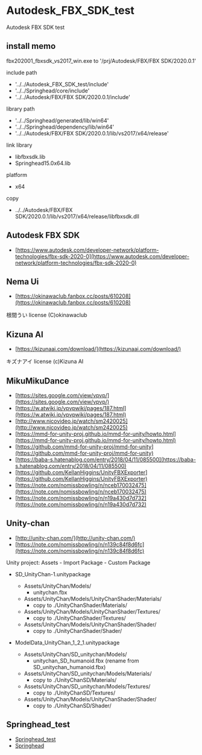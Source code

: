 Autodesk_FBX_SDK_test
=====================

Autodesk FBX SDK test

install memo
------------

fbx202001_fbxsdk_vs2017_win.exe to '/prj/Autodesk/FBX/FBX SDK/2020.0.1'

include path
- '../../Autodesk_FBX_SDK_test/include'
- '../../Springhead/core/include'
- '../../Autodesk/FBX/FBX SDK/2020.0.1/include'

library path
- '../../Springhead/generated/lib/win64'
- '../../Springhead/dependency/lib/win64'
- '../../Autodesk/FBX/FBX SDK/2020.0.1/lib/vs2017/x64/release'

link library
- libfbxsdk.lib
- Springhead15.0x64.lib

platform
- x64

copy
- ../../Autodesk/FBX/FBX SDK/2020.0.1/lib/vs2017/x64/release/libfbxsdk.dll


Autodesk FBX SDK
----------------

- [https://www.autodesk.com/developer-network/platform-technologies/fbx-sdk-2020-0](https://www.autodesk.com/developer-network/platform-technologies/fbx-sdk-2020-0)


Nema Ui
-------

- [https://okinawaclub.fanbox.cc/posts/610208](https://okinawaclub.fanbox.cc/posts/610208)

根間うい license (C)okinawaclub


Kizuna AI
---------

- [https://kizunaai.com/download/](https://kizunaai.com/download/)

キズナアイ license (c)Kizuna AI


MikuMikuDance
-------------

- [https://sites.google.com/view/vpvp/](https://sites.google.com/view/vpvp/)
- [https://w.atwiki.jp/vpvpwiki/pages/187.html](https://w.atwiki.jp/vpvpwiki/pages/187.html)
- [http://www.nicovideo.jp/watch/sm2420025](http://www.nicovideo.jp/watch/sm2420025)
- [https://mmd-for-unity-proj.github.io/mmd-for-unity/howto.html](https://mmd-for-unity-proj.github.io/mmd-for-unity/howto.html)
- [https://github.com/mmd-for-unity-proj/mmd-for-unity](https://github.com/mmd-for-unity-proj/mmd-for-unity)
- [https://baba-s.hatenablog.com/entry/2018/04/11/085500](https://baba-s.hatenablog.com/entry/2018/04/11/085500)
- [https://github.com/KellanHiggins/UnityFBXExporter](https://github.com/KellanHiggins/UnityFBXExporter)
- [https://note.com/nomissbowling/n/nceb170032475](https://note.com/nomissbowling/n/nceb170032475)
- [https://note.com/nomissbowling/n/n19a430d7d732](https://note.com/nomissbowling/n/n19a430d7d732)


Unity-chan
----------

- [http://unity-chan.com/](http://unity-chan.com/)
- [https://note.com/nomissbowling/n/n139c84f8d6fc](https://note.com/nomissbowling/n/n139c84f8d6fc)


Unity project: Assets - Import Package - Custom Package

- SD_UnityChan-1.unitypackage
  - Assets/UnityChan/Models/
    - unitychan.fbx
  - Assets/UnityChan/Models/UnityChanShader/Materials/
    - copy to ./UnityChanShader/Materials/
  - Assets/UnityChan/Models/UnityChanShader/Textures/
    - copy to ./UnityChanShader/Textures/
  - Assets/UnityChan/Models/UnityChanShader/Shader/
    - copy to ./UnityChanShader/Shader/

- ModelData_UnityChan_1_2_1.unitypackage
  - Assets/UnityChan/SD_unitychan/Models/
    - unitychan_SD_humanoid.fbx (rename from SD_unitychan_humanoid.fbx)
  - Assets/UnityChan/SD_unitychan/Models/Materials/
    - copy to ./UnityChanSD/Materials/
  - Assets/UnityChan/SD_unitychan/Models/Textures/
    - copy to ./UnityChanSD/Textures/
  - Assets/UnityChan/Models/UnityChanShader/Shader/
    - copy to ./UnityChanSD/Shader/


Springhead_test
---------------

- [Springhead_test](https://github.com/nomissbowling/Springhead_test)
- [Springhead](https://github.com/sprphys/Springhead)

